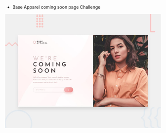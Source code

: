  - Base Apparel coming soon page Challenge

![Design preview for the Base Apparel coming soon page coding challenge](./design/desktop-preview.jpg)

